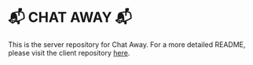 # :mailbox_with_mail: CHAT AWAY :mailbox_with_mail:

This is the server repository for Chat Away. For a more detailed README, please visit the client repository [here](https://github.com/NicoleKuong/chat_away_client).
